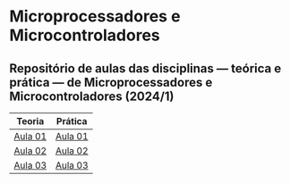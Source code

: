 <link rel="stylesheet" type="text/css" href="style.css"></link>

# Microprocessadores e Microcontroladores

## Repositório de aulas das disciplinas — teórica e prática — de Microprocessadores e Microcontroladores (2024/1)

|                         Teoria                          |                           Prática                           |
| :-----------------------------------------------------: | :---------------------------------------------------------: |
| [Aula 01](https://diegoascanio.github.io/mpmc-aula-01/) | [Aula 01](https://diegoascanio.github.io/lab-mpmc-aula-01/) |
| [Aula 02](https://diegoascanio.github.io/mpmc-aula-02/) | [Aula 02](https://diegoascanio.github.io/lab-mpmc-aula-02/) |
| [Aula 03](https://diegoascanio.github.io/mpmc-aula-03/) | [Aula 03](https://diegoascanio.github.io/lab-mpmc-aula-03/) |
